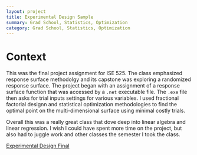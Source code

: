 ```yaml
---
layout: project
title: Experimental Design Sample
summary: Grad School, Statistics, Optimization
category: Grad School, Statistics, Optimization
---
```

# Context
This was the final project assignment for ISE 525. The class emphasized response surface methodolgy and its capstone was exploring a randomized response surface. The project began with an assignment of a response surface function that was accessed by a `.net` executable file. The `.exe` file then asks for trial inputs settings for various variables. I used fractional factorial designn and statistical optimization methodologies to find the optimal point on the multi-dimensional surface using minimal costly trials. 

Overall this was a really great class that dove deep into linear algebra and linear regression. I wish I could have spent more time on the project, but also had to juggle work and other classes the semester I took the class.  

[Experimental Design Final](https://flapjackstan.github.io/files/ExperimentalDesignSample.pdf)

